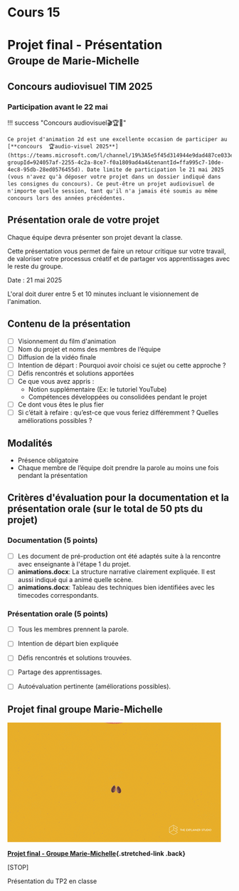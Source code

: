 # Cours 15

# Projet final - Présentation <br><small>Groupe de Marie-Michelle</small>

## Concours audiovisuel TIM 2025

### Participation avant le 22 mai

!!! success "Concours audiovisuel🎬🏆🎉"

    Ce projet d'animation 2d est une excellente occasion de participer au [**concours  🏆audio-visuel 2025**](https://teams.microsoft.com/l/channel/19%3A5e5f45d314944e9dad487ce033ea4f3e%40thread.tacv2/Concours%20essais%20audiovisuels?groupId=924057af-2255-4c2a-8ce7-f0a1809ad4a4&tenantId=ffa995c7-10de-4ec8-95db-28ed0576455d). Date limite de participation le 21 mai 2025 (vous n'avez qu'à déposer votre projet dans un dossier indiqué dans les consignes du concours). Ce peut-être un projet audiovisuel de n'importe quelle session, tant qu'il n'a jamais été soumis au même concours lors des années précédentes.

## Présentation orale de votre projet

Chaque équipe devra présenter son projet devant la classe.

Cette présentation vous permet de faire un retour critique sur votre travail, de valoriser votre processus créatif et de partager vos apprentissages avec le reste du groupe.

Date : 21 mai 2025

L'oral doit durer entre 5 et 10 minutes incluant le visionnement de l'animation.

## Contenu de la présentation

* [ ] Visionnement du film d'animation
* [ ] Nom du projet et noms des membres de l’équipe
* [ ] Diffusion de la vidéo finale
* [ ] Intention de départ : Pourquoi avoir choisi ce sujet ou cette approche ?
* [ ] Défis rencontrés et solutions apportées
* [ ] Ce que vous avez appris :
  * Notion supplémentaire (Ex: le tutoriel YouTube)
  * Compétences développées ou consolidées pendant le projet
* [ ] Ce dont vous êtes le plus fier
* [ ] Si c’était à refaire : qu’est-ce que vous feriez différemment ? Quelles améliorations possibles ?

## Modalités

* Présence obligatoire
* Chaque membre de l’équipe doit prendre la parole au moins une fois pendant la présentation


## Critères d'évaluation pour la documentation et la présentation orale (sur le total de 50 pts du projet)

### Documentation (5 points)

- [ ] Les document de pré-production ont été adaptés suite à la rencontre avec enseignante à l'étape 1 du projet.
- [ ] **animations.docx**: La structure narrative clairement expliquée. Il est aussi indiqué qui a animé quelle scène.
- [ ] **animations.docx**: Tableau des techniques bien identifiées avec les timecodes correspondants.

### Présentation orale (5 points)

- [ ] Tous les membres prennent la parole.
- [ ] Intention de départ bien expliquée
- [ ] Défis rencontrés et solutions trouvées.
- [ ] Partage des apprentissages.
- [ ] Autoévaluation pertinente (améliorations possibles).



## Projet final groupe Marie-Michelle
<div class="grid grid-1-2" markdown>

  ![](./exercices_ae/tp2/explainer.gif)

  **[Projet final - Groupe Marie-Michelle](./exercices_ae/projet-final-mm/index.md){.stretched-link .back}**
</div>




[STOP]

Présentation du TP2 en classe